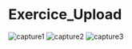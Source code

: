 # Exercice_Upload

![capture1](/capture1.jpg)
![capture2](/capture2.jpg)
![capture3](/capture3.jpg)
